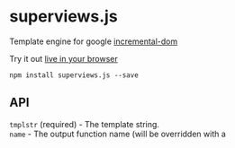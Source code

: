 # superviews.js

Template engine for google [incremental-dom](http://google.github.io/incremental-dom)

Try it out [live in your browser](http://davidjamesstone.github.io/superviews.js/playground/index.html)</a>

`npm install superviews.js --save`

## API

`tmplstr` (required) - The template string.  
`name` - The output function name (will be overridden with a <template> element).  
`argstr` - The output function arguments (will be overridden with a <template> element).  
`mode` - The output format. Can be one of ['es6', 'cjs', 'browser'], if any other value is passed the function is exported as a variable with that name. 

`superviews(tmplstr, name, argstr, mode)`

## CLI

`cat examples/test.html | superviews --mode=es6 --name=foo --argstr=bar > examples/test.js`

## Example

Create a file called `tmpl.html`

```html
<!--
If the outermost element is a `template` element and contains
an `args` attribute it will be used as the function definition.
A `name` attribute can also be supplied. These will be used to
define the enclosing function name and arguments in the incremental-dom output (see below).
-->
<template name="myWidget" args="data foo bar todos">

  <!--
  `script` tags that have no attributes are treated as literal javascript
  and will be simply inlined into the incremental-dom output.
  -->
  <script>
  function add (item) {
    todos.push(item)
  }

  function remove () {
    todos.pop()
  }
  </script>

  <!-- Attribute values can be set using javascript between curly braces {} -->
  <div class="{data.cssClass}">

    <!-- Attributes are omitted if their expression is null or undefined. Useful for `checked`, `disabled` -->
    <input type="text" disabled="{data.isDisabled}">

    <!-- Interpolation in attributes -->
    <a href="http://www.google.co.uk?q={data.query}"></a>

    <!-- Text Interpolation -->
    My name is {data.name} my age is {data.age}
    I live at {data.address}

    <!-- Any javascript can be used -->
    <div title="{JSON.stringify(data)}">Hover for json</div>

    <button onclick="{alert(hi)}">Say hi</button>
    <input type="text" value="{data.val}" onchange="{data.val = this.value}">

    <!-- Use an `if` attribute for conditional rendering -->
    <p if="data.showMe">
      <span class="{data.bar + ' other-css'}">description</span>
    </p>

    <!-- An `if` tag can also be used for conditional
    rendering by adding a `condition` attribute. -->
    <if condition="data.showMe">
      I'm in an `if` block.
    </if>

    <!-- `elseif` and `else` tags can also be used -->
    <if condition="data.foo === 1">
      <span>1</span>
    <elseif condition="data.foo === 2">
      <span>2</span>
    <else>
      Default
    </if>

    <!-- Use a `skip` attribute for conditional patching of children -->
    <aside>
      <div skip="data.skipMe">
        <span id="{data.id}">
        </span>
      </div>
    </aside>

    <!-- The `style` attribute is special and can be set with an object. -->
    <span style="{ color: data.foo, backgroundColor: data.bar }">My style changes</span>

    <!-- The `each` attribute can be used to repeat over items.
    This includes iterating over keys on an Object or any object that has a
    forEach function e.g. an Array, Map, Set. The callback function
    is passed 3 arguments $value, $item and $target. `this` is the
    object being iterated over.-->
    <ul>
      <li each="item in data.items">
        <span class="{ $item % 2 ? 'odd' : 'even' }">{$item}</span>
        <input value="{item.name}">
      </li>
    </ul>

    <!-- Looping over arrays -->
    <ul>
      <li each="item in data.arr">
        <span>{item.name}</span>
      </li>
    </ul>

    <!-- Looping over object keys -->
    <ul>
      <li each="key in data.obj">
        <span title="hello">{key} - {data.obj[key]}</span>
      </li>
    </ul>

    <!-- The `each` attribute also supports defining a `key` to use.
    For Arrays and Objects this is done automatically for you.

    If you are iterating a Map, this should be set to identify each item in the list.
    This allow the diff patch in to keep track of each item in the list.
    See http://google.github.io/incremental-dom/#conditional-rendering/array-of-items.
    The key used here is `product.id`.
     -->
    <ul>
      <li each="product, product.id in data.products">
        {product.name}
      </li>
    </ul>

    <!-- Conditional iteration -->
    <ul>
      <li if="data.items.length" each="item, item.id in data.arr">
        {item.name}
      </li>
      <li if="!data.items.length" class="list-header">
        No items found
      </li>
    </ul>
  </div>

</template>
```

`cat tmpl.html | superviews > tmpl.js`

Converts the template above to this [incremental-dom](http://google.github.io/incremental-dom) code:

```js
;(function () {
var hoisted1 = ["type", "text"]
var hoisted2 = ["type", "text"]
var hoisted3 = ["title", "hello"]
var hoisted4 = ["class", "list-header"]

return function myWidget (data, foo, bar, todos) {
  function add (item) {
      todos.push(item)
    }

    function remove () {
      todos.pop()
    }
  elementOpen("div", null, null, "class", data.cssClass)
    elementOpen("input", "9f92e657-449b-4c35-a890-60c2c3ecb1d5", hoisted1, "disabled", data.isDisabled)
    elementClose("input")
    elementOpen("a", null, null, "href", "http://www.google.co.uk?q=" + (data.query) + "")
    elementClose("a")
    text(" \
        My name is " + (data.name) + " my age is " + (data.age) + " \
        I live at " + (data.address) + " \
     \
        ")
    elementOpen("div", null, null, "title", JSON.stringify(data))
      text("Hover for json")
    elementClose("div")
    elementOpen("button", null, null, "onclick", function ($event) {
      $event.preventDefault();
      var $element = this;
    alert(hi)})
      text("Say hi")
    elementClose("button")
    elementOpen("input", "0ca89d0b-ca24-4052-b9f0-6effff9c8d37", hoisted2, "value", data.val, "onchange", function ($event) {
      $event.preventDefault();
      var $element = this;
    data.val = this.value})
    elementClose("input")
    if (data.showMe) {
      elementOpen("p")
        elementOpen("span", null, null, "class", data.bar + ' other-css')
          text("description")
        elementClose("span")
      elementClose("p")
    }
    if (data.showMe) {
      text(" \
            I'm in an `if` block. \
          ")
    }
    if (data.foo === 1) {
      elementOpen("span")
        text("1")
      elementClose("span")
    } else if (data.foo === 2) {
      elementOpen("span")
        text("2")
      elementClose("span")
    } else {
      text(" \
            Default \
          ")
    }
    elementOpen("aside")
      elementOpen("div")
        if (data.skipMe) {
          skip()
        } else {
          elementOpen("span", null, null, "id", data.id)
          elementClose("span")
        }
      elementClose("div")
    elementClose("aside")
    elementOpen("span", null, null, "style", { color: data.foo, backgroundColor: data.bar })
      text("My style changes")
    elementClose("span")
    elementOpen("ul")
      if (data.items) {
        ;(data.items.forEach ? data.items : Object.keys(data.items)).forEach(function($value, $item, $target) {
          var item = $value
          var $key = "4dfd1c5a-523d-41a5-a4f5-ed92f4016342_" + $item
          elementOpen("li", $key)
            elementOpen("span", null, null, "class",  $item % 2 ? 'odd' : 'even' )
              text("" + ($item) + "")
            elementClose("span")
            elementOpen("input", null, null, "value", item.name)
            elementClose("input")
          elementClose("li")
        }, data.items)
      }
    elementClose("ul")
    elementOpen("ul")
      if (data.arr) {
        ;(data.arr.forEach ? data.arr : Object.keys(data.arr)).forEach(function($value, $item, $target) {
          var item = $value
          var $key = "3b5ee081-580b-48a2-9931-e2f63d922517_" + $item
          elementOpen("li", $key)
            elementOpen("span")
              text("" + (item.name) + "")
            elementClose("span")
          elementClose("li")
        }, data.arr)
      }
    elementClose("ul")
    elementOpen("ul")
      if (data.obj) {
        ;(data.obj.forEach ? data.obj : Object.keys(data.obj)).forEach(function($value, $item, $target) {
          var key = $value
          var $key = "2b9e8e10-3ed9-4bd9-b249-90b61754a7d4_" + $item
          elementOpen("li", $key)
            elementOpen("span", "8f62358b-fea0-4132-b84a-1001452fee08_" + $key, hoisted3)
              text("" + (key) + " - " + (data.obj[key]) + "")
            elementClose("span")
          elementClose("li")
        }, data.obj)
      }
    elementClose("ul")
    elementOpen("ul")
      if (data.products) {
        ;(data.products.forEach ? data.products : Object.keys(data.products)).forEach(function($value, $item, $target) {
          var product = $value
          var $key = "4cf2ded1-8e8e-434a-8bf8-bbe1e7657aa6_" + product.id
          elementOpen("li", $key)
            text(" \
                    " + (product.name) + " \
                  ")
          elementClose("li")
        }, data.products)
      }
    elementClose("ul")
    elementOpen("ul")
      if (data.items.length) {
        if (data.arr) {
          ;(data.arr.forEach ? data.arr : Object.keys(data.arr)).forEach(function($value, $item, $target) {
            var item = $value
            var $key = "e6e59fd8-7971-44a8-8978-f6b5da06b03c_" + item.id
            elementOpen("li", $key)
              text(" \
                      " + (item.name) + " \
                    ")
            elementClose("li")
          }, data.arr)
        }
      }
      if (!data.items.length) {
        elementOpen("li", "4d94699c-82ec-4503-b67d-d1dd386a3b96", hoisted4)
          text(" \
                  No items found \
                ")
        elementClose("li")
      }
    elementClose("ul")
  elementClose("div")
}
})()
```

## browserify
Using [browserify](http://browserify.org/)? There's the [superviewify](https://github.com/davidjamesstone/superviewify) transform allowing you to simply require your templates and have them automatically compiled to incremental-dom javascript.

`npm install superviewify --save`

## supermodels.js

[supermodels.js](https://github.com/davidjamesstone/supermodels.js) fits in nicely with superviews.js. Building models that are observable objects lets us know when our data has changed and when we should patch the dom.

To see how to use supermodels.js and superviews.js together, checkout [superglue.js](http://davidjamesstone.github.io/superglue.js)

# License

  MIT
